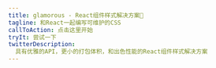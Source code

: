 ```yaml
---
title: glamorous - React组件样式解决方案💄
tagline: 和React一起编写可维护的CSS
callToAction: 点击这里开始
tryIt: 尝试一下
twitterDescription:
  具有优雅的API，更小的打包体积，和出色性能的React组件样式解决方案
---
```

